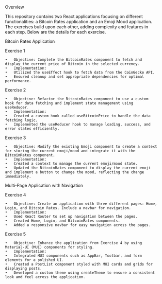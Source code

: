 Overview

This repository contains two React applications focusing on different functionalities: a Bitcoin Rates application and an Emoji Mood application. The exercises build upon each other, adding complexity and features in each step. Below are the details for each exercise.

Bitcoin Rates Application

Exercise 1

	•	Objective: Complete the BitcoinRates component to fetch and display the current price of Bitcoin in the selected currency.
	•	Implementation:
	•	Utilized the useEffect hook to fetch data from the CoinGecko API.
	•	Ensured cleanup and set appropriate dependencies for optimal performance.

Exercise 2

	•	Objective: Refactor the BitcoinRates component to use a custom hook for data fetching and implement state management using useReducer.
	•	Implementation:
	•	Created a custom hook called useBitcoinPrice to handle the data fetching logic.
	•	Implemented the useReducer hook to manage loading, success, and error states efficiently.

Exercise 3

	•	Objective: Modify the existing Emoji component to create a context for storing the current emoji/mood and integrate it with the BitcoinRates component.
	•	Implementation:
	•	Created a context to manage the current emoji/mood state.
	•	Updated the BitcoinRates component to display the current emoji and implement a button to change the mood, reflecting the change immediately.

Multi-Page Application with Navigation

Exercise 4

	•	Objective: Create an application with three different pages: Home, Login, and Bitcoin Rates. Include a navbar for navigation.
	•	Implementation:
	•	Used React Router to set up navigation between the pages.
	•	Created Home, Login, and BitcoinRates components.
	•	Added a responsive navbar for easy navigation across the pages.

Exercise 5

	•	Objective: Enhance the application from Exercise 4 by using Material-UI (MUI) components for styling.
	•	Implementation:
	•	Integrated MUI components such as AppBar, Toolbar, and form elements for a polished UI.
	•	Created a PostList component styled with MUI cards and grids for displaying posts.
	•	Developed a custom theme using createTheme to ensure a consistent look and feel across the application.